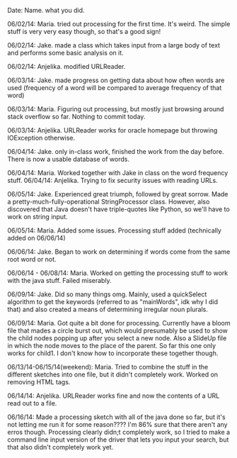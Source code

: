 Date: Name. what you did. 


06/02/14: Maria. tried out processing for the first time. It's weird. The simple stuff is very very easy though, so that's a good sign!


06/02/14: Jake. made a class which takes input from a large body of text and performs some basic analysis on it.

06/02/14: Anjelika. modified URLReader.

06/03/14: Jake. made progress on getting data about how often words are used (frequency of a word will be compared to average frequency of that word)

06/03/14: Maria. Figuring out processing, but mostly just browsing around stack overflow so far. Nothing to commit today.

06/03/14: Anjelika. URLReader works for oracle homepage but throwing IOException otherwise.

06/04/14: Jake. only in-class work, finished the work from the day before. There is now a usable database of words.


06/04/14: Maria. Worked together with Jake in class on the word frequency stuff. 
06/04/14: Anjelika. Trying to fix security issues with reading URLs.

06/05/14: Jake. Experienced great triumph, followed by great sorrow. Made a pretty-much-fully-operational StringProcessor class. However, also discovered that Java doesn't have triple-quotes like Python, so we'll have to work on string input.

06/05/14: Maria. Added some issues. Processing stuff added (technically added on 06/06/14)

06/06/14: Jake. Began to work on determining if words come from the same root word or not.

06/06/14 - 06/08/14: Maria. Worked on getting the processing stuff to work with the java stuff. Failed miserably.

06/09/14: Jake. Did so many things omg. Mainly, used a quickSelect algorithm to get the keywords (referred to as "mainWords", idk why I did that) and also created a means of determining irregular noun plurals.

06/09/14: Maria. Got quite a bit done for processing. Currently have a bloom file that mades a circle burst out, which would presumably be used to show the child nodes popping up after you select a new node. Also a SlideUp file in which the node moves to the place of the parent. So far this one only works for child1. I don't know how to incorporate these together though. 

06/13/14-06/15/14(weekend): Maria. Tried to combine the stuff in the different sketches into one file, but it didn't completely work.
Worked on removing HTML tags.


06/14/14: Anjelika. URLReader works fine and now the contents of a URL read out to a file.

06/16/14: Made a processing sketch with all of the java done so far, but it's not letting me run it for some reason???? I'm 86% sure that there aren't any erros though. Processing clearly didn;t completely work, so I tried to make a command line input version of the driver that lets you input your search, but that also didn't completely work yet. 
